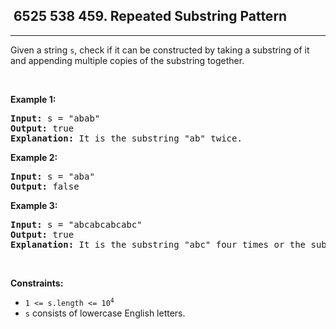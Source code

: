 <h2> 6525 538
459. Repeated Substring Pattern</h2><hr><div><p>Given a string <code>s</code>, check if it can be constructed by taking a substring of it and appending multiple copies of the substring together.</p>

<p>&nbsp;</p>
<p><strong class="example">Example 1:</strong></p>

<pre><strong>Input:</strong> s = "abab"
<strong>Output:</strong> true
<strong>Explanation:</strong> It is the substring "ab" twice.
</pre>

<p><strong class="example">Example 2:</strong></p>

<pre><strong>Input:</strong> s = "aba"
<strong>Output:</strong> false
</pre>

<p><strong class="example">Example 3:</strong></p>

<pre><strong>Input:</strong> s = "abcabcabcabc"
<strong>Output:</strong> true
<strong>Explanation:</strong> It is the substring "abc" four times or the substring "abcabc" twice.
</pre>

<p>&nbsp;</p>
<p><strong>Constraints:</strong></p>

<ul>
	<li><code>1 &lt;= s.length &lt;= 10<sup>4</sup></code></li>
	<li><code>s</code> consists of lowercase English letters.</li>
</ul>
</div>